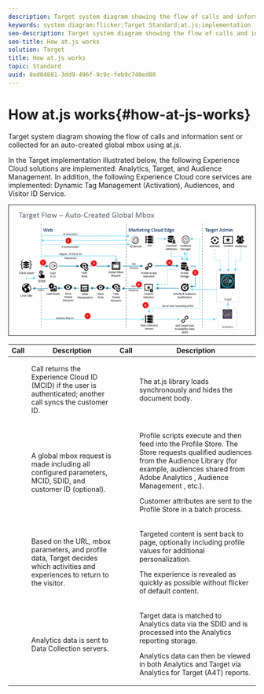 ```yaml
---
description: Target system diagram showing the flow of calls and information sent or collected for an auto-created global mbox using at.js.
keywords: system diagram;flicker;Target Standard;at.js;implementation
seo-description: Target system diagram showing the flow of calls and information sent or collected for an auto-created global mbox using at.js.
seo-title: How at.js works
solution: Target
title: How at.js works
topic: Standard
uuid: 8ed04881-3dd9-496f-9c9c-feb9c740ed80
---
```


# How at.js works{#how-at-js-works}

Target system diagram showing the flow of calls and information sent or collected for an auto-created global mbox using at.js.

In the Target implementation illustrated below, the following Experience Cloud solutions are implemented: Analytics, Target, and Audience Management. In addition, the following Experience Cloud core services are implemented: Dynamic Tag Management (Activation), Audiences, and Visitor ID Service.

![](assets/target-flow.png)

<table id="table_BF424454762C45C6ABED85FC49A7809E"> 
 <thead> 
  <tr> 
   <th colname="col1" class="entry"> Call </th> 
   <th colname="col2" class="entry"> Description </th> 
   <th colname="col3" class="entry"> Call </th> 
   <th colname="col4" class="entry"> Description </th> 
  </tr> 
 </thead>
 <tbody> 
  <tr> 
   <td colname="col1"> <img href="assets/step1_red.png" id="image_93C806D5A60A4F03BA258780E99C9EA9" /> </td> 
   <td colname="col2"> <p>Call returns the <span class="keyword"> Experience Cloud ID </span> (MCID) if the user is authenticated; another call syncs the customer ID. </p> </td> 
   <td colname="col3"> <img href="assets/step2_red.png" id="image_6FC6C3541AF34BA5B53843D573D726B7" /> </td> 
   <td colname="col4"> <p>The <span class="filepath"> at.js </span> library loads synchronously and hides the document body. </p> </td> 
  </tr> 
  <tr> 
   <td colname="col1"> <img href="assets/step3_red.png" id="image_54CB02239B994478A20AC192EDF90DC4" /> </td> 
   <td colname="col2"> <p>A global mbox request is made including all configured parameters, MCID, SDID, and customer ID (optional). </p> </td> 
   <td colname="col3"> <img href="assets/step4_red.png" id="image_6AF7D59C1127417E9718A027AB304BD3" /> </td> 
   <td colname="col4"> <p>Profile scripts execute and then feed into the Profile Store. The Store requests qualified audiences from the Audience Library (for example, audiences shared from <span class="keyword"> Adobe Analytics </span>, <span class="keyword"> Audience Management </span>, etc.). </p> <p>Customer attributes are sent to the Profile Store in a batch process. </p> </td> 
  </tr> 
  <tr> 
   <td colname="col1"> <img href="assets/step5_red.png" id="image_978B5A368D9A4929B9CD98CEAF261136" /> </td> 
   <td colname="col2"> <p>Based on the URL, mbox parameters, and profile data, <span class="keyword"> Target </span> decides which activities and experiences to return to the visitor. </p> </td> 
   <td colname="col3"> <img href="assets/step6_red.png" id="image_8CC1644F6C8A49DFA74678FC484ADCDD" /> </td> 
   <td colname="col4"> <p>Targeted content is sent back to page, optionally including profile values for additional personalization. </p> <p>The experience is revealed as quickly as possible without flicker of default content. </p> </td> 
  </tr> 
  <tr> 
   <td colname="col1"> <img href="assets/step7_red.png" id="image_BA305C16960247A0B55D66CD3A664B02" /> </td> 
   <td colname="col2"> <p> <span class="keyword"> Analytics </span> data is sent to Data Collection servers. </p> </td> 
   <td colname="col3"> <img href="assets/step8_red.png" id="image_01FCF7749E2A42EA9C8AF0F46B219846" /> </td> 
   <td colname="col4"> <p> <span class="keyword"> Target </span> data is matched to <span class="keyword"> Analytics </span> data via the SDID and is processed into the <span class="keyword"> Analytics </span> reporting storage. </p> <p> <span class="keyword"> Analytics </span> data can then be viewed in both <span class="keyword"> Analytics </span> and <span class="keyword"> Target </span> via <span class="wintitle"> Analytics for Target </span> (A4T) reports. </p> </td> 
  </tr> 
 </tbody> 
</table>

